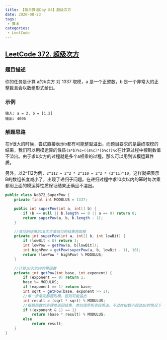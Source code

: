 ```yaml
---
title: 【每日算法Day 84】超级次方
date: 2020-08-23
tags:
 - 算术
categories:
 - LeetCode
---
```


## [LeetCode 372. 超级次方](https://leetcode-cn.com/problems/super-pow/)
### 题目描述
你的任务是计算 a的b次方 对 1337 取模，a 是一个正整数，b 是一个非常大的正整数且会以数组形式给出。

### 示例
```
输入: a = 2, b = [1,2]
输出: 4096
```

### 解题思路
在b很大的时候，尝试直接表示b都有可能整型溢出，而题目要求的是最终取模的结果，我们可以用模运算的性质`(a*b)%c=((a%c)*(b%c))%c`在计算过程中控制数值不溢出。由于求b次方的过程就是多个a相乘的过程，那么可以用到该模运算性质。

另外，以2^112为例，`2^112 = 2^2 * 2^110 = 2^2 * (2^11)^10`，这样就把表示B的数组长度减小了，出现了递归子问题。在递归过程中求10次以内的幂时每次乘都用上面的模运算性质保证结果正确且不溢出。
```java
public class No372_SuperPow {
    private final int MODULUS = 1337;

    public int superPow(int a, int[] b) {
        if (b == null || b.length == 0 || a == 0) return 0;
        return superPow(a, b, b.length - 1);
    }

    //高位的结果的10次方乘低位的结果再取模
    private int superPow(int a, int[] b, int lowBit) {
        if (lowBit < 0) return 1;
        int lowPow = getPow(a, b[lowBit]);
        int highPow = getPow(superPow(a, b, lowBit - 1), 10);
        return (lowPow * highPow) % MODULUS;
    }

    //计算10次以内的幂函数
    private int getPow(int base, int exponent) {
        if (exponent == 0) return 1;
        base %= MODULUS;
        if (exponent == 1) return base;
        int sqrt = getPow(base, exponent >> 1);
        //每一步乘完都要取模，否则可能溢出
        int result = (sqrt * sqrt) % MODULUS;
        //根据指数的奇偶性返回结果，类似俄罗斯农民乘法，不过在指数不超过10的情况下优化效果有限
        if ((exponent & 1) == 1)
            return (base * result) % MODULUS;
        else
            return result;
    }
}
```
